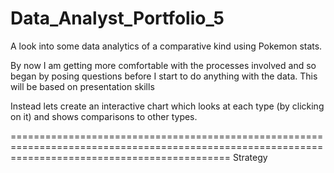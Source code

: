 # Data_Analyst_Portfolio_5
A look into some data analytics of a comparative kind using Pokemon stats.

By now I am getting more comfortable with the processes involved and so began by posing questions before I start to do anything with the data.
This will be based on presentation skills

Instead lets create an interactive chart which looks at each type (by clicking on it) and shows comparisons to other types.

==================================================================================================================================================
Strategy


